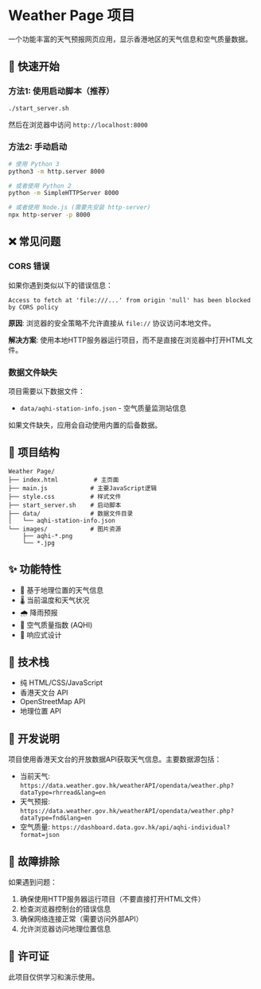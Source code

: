 # Weather Page 项目

一个功能丰富的天气预报网页应用，显示香港地区的天气信息和空气质量数据。

## 🚀 快速开始

### 方法1: 使用启动脚本（推荐）

```bash
./start_server.sh
```

然后在浏览器中访问 `http://localhost:8000`

### 方法2: 手动启动

```bash
# 使用 Python 3
python3 -m http.server 8000

# 或者使用 Python 2
python -m SimpleHTTPServer 8000

# 或者使用 Node.js (需要先安装 http-server)
npx http-server -p 8000
```

## ❌ 常见问题

### CORS 错误

如果你遇到类似以下的错误信息：

```
Access to fetch at 'file:///...' from origin 'null' has been blocked by CORS policy
```

**原因**: 浏览器的安全策略不允许直接从 `file://` 协议访问本地文件。

**解决方案**: 使用本地HTTP服务器运行项目，而不是直接在浏览器中打开HTML文件。

### 数据文件缺失

项目需要以下数据文件：
- `data/aqhi-station-info.json` - 空气质量监测站信息

如果文件缺失，应用会自动使用内置的后备数据。

## 📁 项目结构

```
Weather Page/
├── index.html          # 主页面
├── main.js            # 主要JavaScript逻辑
├── style.css          # 样式文件
├── start_server.sh    # 启动脚本
├── data/              # 数据文件目录
│   └── aqhi-station-info.json
└── images/            # 图片资源
    ├── aqhi-*.png
    └── *.jpg
```

## ✨ 功能特性

- 📍 基于地理位置的天气信息
- 🌡️ 当前温度和天气状况
- 🌧️ 降雨预报
- 💨 空气质量指数 (AQHI)
- 📱 响应式设计

## 🔧 技术栈

- 纯 HTML/CSS/JavaScript
- 香港天文台 API
- OpenStreetMap API
- 地理位置 API

## 📝 开发说明

项目使用香港天文台的开放数据API获取天气信息。主要数据源包括：

- 当前天气: `https://data.weather.gov.hk/weatherAPI/opendata/weather.php?dataType=rhrread&lang=en`
- 天气预报: `https://data.weather.gov.hk/weatherAPI/opendata/weather.php?dataType=fnd&lang=en`
- 空气质量: `https://dashboard.data.gov.hk/api/aqhi-individual?format=json`

## 🐛 故障排除

如果遇到问题：

1. 确保使用HTTP服务器运行项目（不要直接打开HTML文件）
2. 检查浏览器控制台的错误信息
3. 确保网络连接正常（需要访问外部API）
4. 允许浏览器访问地理位置信息

## 📄 许可证

此项目仅供学习和演示使用。